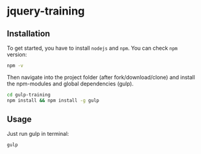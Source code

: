 # jquery-training

## Installation

To get started, you have to install `nodejs` and `npm`. You can check `npm` version: 
```bash
npm -v
```

Then navigate into the project folder (after fork/download/clone) and install the npm-modules and global dependencies (gulp).
```bash
cd gulp-training
npm install && npm install -g gulp
```

## Usage

Just run gulp in terminal:

```bash
gulp
```